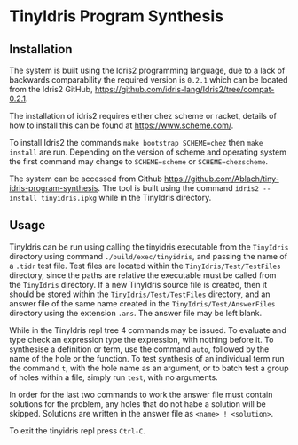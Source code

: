 # TinyIdris Program Synthesis

## Installation
The system is built using the Idris2 programming language, due to
a lack of backwards comparability the required version is
`0.2.1` which can be located from the Idris2 GitHub,
https://github.com/idris-lang/Idris2/tree/compat-0.2.1.

The installation of idris2 requires either chez scheme or racket,
details of how to install this can be found at
https://www.scheme.com/.

To install Idris2 the commands `make bootstrap SCHEME=chez`
then `make install` are run. Depending on the version of
scheme and operating system the first command may change to
`SCHEME=scheme` or `SCHEME=chezscheme`. 

The system can be accessed from Github https://github.com/Ablach/tiny-idris-program-synthesis. The tool is built using the command
`idris2 --install tinyidris.ipkg` while in the TinyIdris
directory. 

## Usage
TinyIdris can be run using calling the tinyidris executable 
from the `TinyIdris` directory using command `./build/exec/tinyidris`, and passing
the name of a `.tidr` test file. 
Test files are located within the `TinyIdris/Test/TestFiles` directory, since the paths are 
relative the executable must be called from the `TinyIdris` directory.
If a new TinyIdris source file is created, then it
should be stored within the `TinyIdris/Test/TestFiles`
directory, and an answer file of the same name created in the
`TinyIdris/Test/AnswerFiles` directory using the extension `.ans`.
The answer file may be left blank. 

While in the TinyIdris repl tree 4 commands may be issued. To evaluate
and type check an expression type the expression, with nothing before
it. To synthesise a definition or term, use the command `auto`,
followed by the name of the hole or the function.
To test synthesis of an individual term run the command `t`,
with the hole name as an argument, or to batch test a group of holes
within a file, simply run `test`, with no arguments.

In order for the last two commands to work the answer file must contain
solutions for the problem, any holes that do not habe a solution will
be skipped. Solutions are written in the answer file as
`<name> ! <solution>`.

To exit the tinyidris repl press `Ctrl-C`.

